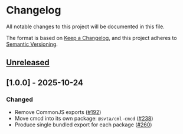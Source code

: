 # Changelog

All notable changes to this project will be documented in this file.

The format is based on [Keep a Changelog](https://keepachangelog.com/en/1.0.0/),
and this project adheres to
[Semantic Versioning](https://semver.org/spec/v2.0.0.html).

## [Unreleased]

## [1.0.0] - 2025-10-24

### Changed

- Remove CommonJS exports ([#192](https://github.com/streaming-video-technology-alliance/common-media-library/issues/192))
- Move cmcd into its own package: `@svta/cml-cmcd` ([#238](https://github.com/streaming-video-technology-alliance/common-media-library/issues/238))
- Produce single bundled export for each package ([#260](https://github.com/streaming-video-technology-alliance/common-media-library/issues/260))

[Unreleased]: https://github.com/streaming-video-technology-alliance/common-media-library/compare/iso-8601-v1.0.0...HEAD
